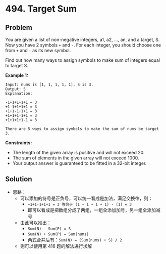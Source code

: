 # 494. Target Sum
## Problem

You are given a list of non-negative integers, a1, a2, ..., an, and a target, S. Now you have 2 symbols `+` and `-`. For each integer, you should choose one from `+` and `-` as its new symbol.

Find out how many ways to assign symbols to make sum of integers equal to target S.

**Example 1:**

```
Input: nums is [1, 1, 1, 1, 1], S is 3. 
Output: 5
Explanation: 

-1+1+1+1+1 = 3
+1-1+1+1+1 = 3
+1+1-1+1+1 = 3
+1+1+1-1+1 = 3
+1+1+1+1-1 = 3

There are 5 ways to assign symbols to make the sum of nums be target 3.
```

 

**Constraints:**

- The length of the given array is positive and will not exceed 20.
- The sum of elements in the given array will not exceed 1000.
- Your output answer is guaranteed to be fitted in a 32-bit integer.

## Solution

- 思路：
  - 可以添加的符号是正负号，可以统一看成是加法，满足交换律，则：
    - `+1+1-1+1+1 = 3 等价于 (1 + 1 + 1 + 1) - (1) = 3`
    - 即可以看成是把数组分成了两组，一组全添加加号，另一组全添加减号
  - 由此可以推出：
    - `Sum(N) - Sum(P) = S`
    - `Sum(N) + Sum(P) = Sum(nums)`
    - 两式合并后有：`Sum(N) = (Sum(nums) + S) / 2`
  - 则可以使用第 416 题的解法进行求解